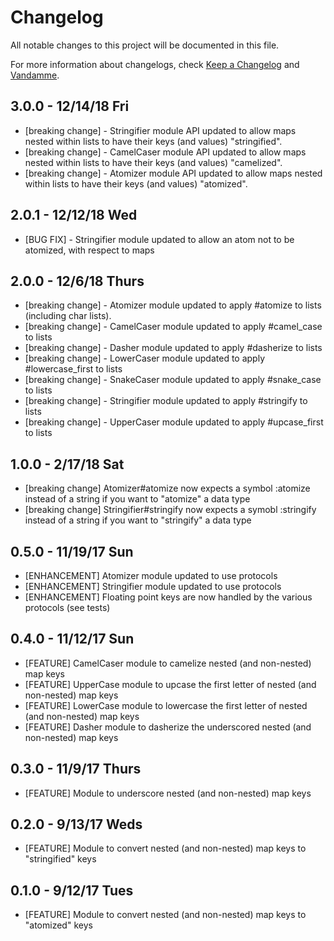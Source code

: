 # Changelog

All notable changes to this project will be documented in this file.

For more information about changelogs, check
[Keep a Changelog](http://keepachangelog.com) and
[Vandamme](http://tech-angels.github.io/vandamme).

## 3.0.0 - 12/14/18 Fri

-   [breaking change] - Stringifier module API updated to allow maps nested within lists to have their keys (and values) "stringified".
-   [breaking change] - CamelCaser module API updated to allow maps nested within lists to have their keys (and values) "camelized".
-   [breaking change] - Atomizer module API updated to allow maps nested within lists to have their keys (and values) "atomized".

## 2.0.1 - 12/12/18 Wed

-   [BUG FIX] - Stringifier module updated to allow an atom not to be atomized, with respect to maps

## 2.0.0 - 12/6/18 Thurs

-   [breaking change] - Atomizer module updated to apply #atomize to lists (including char lists).
-   [breaking change] - CamelCaser module updated to apply #camel_case to lists
-   [breaking change] - Dasher module updated to apply #dasherize to lists
-   [breaking change] - LowerCaser module updated to apply #lowercase_first to lists
-   [breaking change] - SnakeCaser module updated to apply #snake_case to lists
-   [breaking change] - Stringifier module updated to apply #stringify to lists
-   [breaking change] - UpperCaser module updated to apply #upcase_first to lists

## 1.0.0 - 2/17/18 Sat

-   [breaking change] Atomizer#atomize now expects a symbol :atomize instead of a string if you want to "atomize" a data type
-   [breaking change] Stringifier#stringify now expects a symobl :stringify instead of a string if you want to "stringify" a data type

## 0.5.0 - 11/19/17 Sun

-   [ENHANCEMENT] Atomizer module updated to use protocols
-   [ENHANCEMENT] Stringifier module updated to use protocols
-   [ENHANCEMENT] Floating point keys are now handled by the various protocols
    (see tests)

## 0.4.0 - 11/12/17 Sun

-   [FEATURE] CamelCaser module to camelize nested (and non-nested) map keys
-   [FEATURE] UpperCase module to upcase the first letter of nested (and non-nested) map keys
-   [FEATURE] LowerCase module to lowercase the first letter of nested (and non-nested) map keys
-   [FEATURE] Dasher module to dasherize the underscored nested (and non-nested) map keys

## 0.3.0 - 11/9/17 Thurs

-   [FEATURE] Module to underscore nested (and non-nested) map keys

## 0.2.0 - 9/13/17 Weds

-   [FEATURE] Module to convert nested (and non-nested) map keys to "stringified" keys

## 0.1.0 - 9/12/17 Tues

-   [FEATURE] Module to convert nested (and non-nested) map keys to "atomized" keys
